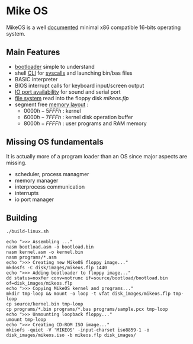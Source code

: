 # Mike OS 

MikeOS is a well [documented](/doc/handbook-user.html) 
minimal x86 compatible 16-bits operating system.

## Main Features 

- [bootloader](mikeOS/#bootloader) simple to understand
- shell [CLI](mikeOS/#command-line-shell) 
    for [syscalls](doc/handbook-appdev-asm.html#syscallintro)
    and launching bin/bas files 
- BASIC interpreter
- BIOS interrupt calls for keyboard input/screen output 
- [IO port availability](test) for sound and serial port
- [file system](mikeOS/#loading-from-disk) read into the floppy disk *mikeos.flp*
- segment free [memory layout](doc/handbook-sysdev.html#memorymap) :
    - $0000h - 5FFFh$ : kernel
    - $6000h - 7FFFh$ : kernel disk operation buffer
    - $8000h - FFFFh$ : user programs and RAM memory


## Missing OS fundamentals

It is actually more of a program loader than an OS since major aspects are missing.

- scheduler, process managmer
- memory manager
- interprocess communication
- interrupts
- io port manager

## Building
`./build-linux.sh`  

```
echo ">>> Assembling ..."
nasm bootload.asm -o bootload.bin
nasm kernel.asm -o kernel.bin
nasm programs/*.asm
echo ">>> Creating new MikeOS floppy image..."
mkdosfs -C disk/images/mikeos.flp 1440
echo ">>> Adding bootloader to floppy image..."
dd status=noxfer conv=notrunc if=source/bootload/bootload.bin of=disk_images/mikeos.flp
echo ">>> Copying MikeOS kernel and programs..."
mkdir tmp-loop && mount -o loop -t vfat disk_images/mikeos.flp tmp-loop
cp source/kernel.bin tmp-loop
cp programs/*.bin programs/*.bas programs/sample.pcx tmp-loop
echo ">>> Unmounting loopback floppy..."
umount tmp-loop
echo ">>> Creating CD-ROM ISO image..."
mkisofs -quiet -V 'MIKEOS' -input-charset iso8859-1 -o disk_images/mikeos.iso -b mikeos.flp disk_images/
```